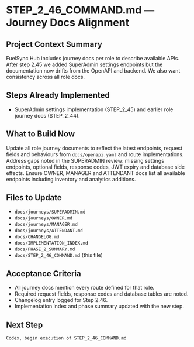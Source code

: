 # STEP_2_46_COMMAND.md — Journey Docs Alignment

## Project Context Summary
FuelSync Hub includes journey docs per role to describe available APIs. After step 2.45 we added SuperAdmin settings endpoints but the documentation now drifts from the OpenAPI and backend. We also want consistency across all role docs.

## Steps Already Implemented
* SuperAdmin settings implementation (STEP_2_45) and earlier role journey docs (STEP_2_44).

## What to Build Now
Update all role journey documents to reflect the latest endpoints, request fields and behaviours from `docs/openapi.yaml` and route implementations. Address gaps noted in the SUPERADMIN review: missing settings endpoints, optional fields, response codes, JWT expiry and database side effects. Ensure OWNER, MANAGER and ATTENDANT docs list all available endpoints including inventory and analytics additions.

## Files to Update
- `docs/journeys/SUPERADMIN.md`
- `docs/journeys/OWNER.md`
- `docs/journeys/MANAGER.md`
- `docs/journeys/ATTENDANT.md`
- `docs/CHANGELOG.md`
- `docs/IMPLEMENTATION_INDEX.md`
- `docs/PHASE_2_SUMMARY.md`
- `docs/STEP_2_46_COMMAND.md` (this file)

## Acceptance Criteria
* All journey docs mention every route defined for that role.
* Required request fields, response codes and database tables are noted.
* Changelog entry logged for Step 2.46.
* Implementation index and phase summary updated with the new step.

## Next Step
```
Codex, begin execution of STEP_2_46_COMMAND.md
```
